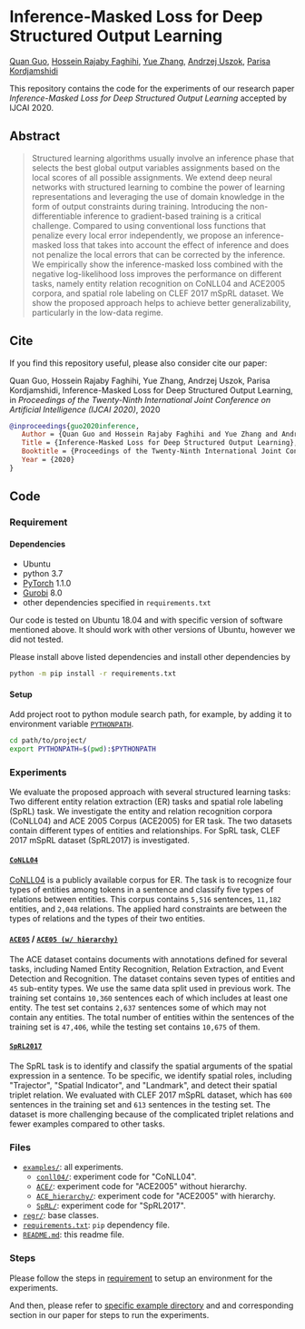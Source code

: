 # Inference-Masked Loss for Deep Structured Output Learning

[Quan Guo](https://github.com/guoquan),
[Hossein Rajaby Faghihi](https://github.com/hfaghihi15),
[Yue Zhang](https://github.com/zhangyuejoslin),
[Andrzej Uszok](https://github.com/auszok),
[Parisa Kordjamshidi](https://github.com/kordjamshidi)


This repository contains the code for the experiments of our research paper _Inference-Masked Loss for Deep Structured Output Learning_ accepted by IJCAI 2020.

## Abstract

> Structured learning algorithms usually involve an inference phase that selects the best global output variables assignments based on the local scores of all possible assignments.
We extend deep neural networks with structured learning to combine the power of learning representations and leveraging the use of domain knowledge in the form of output constraints during training.
Introducing the non-differentiable inference to gradient-based training is a critical challenge.
Compared to using conventional loss functions that penalize every local error independently, we propose an inference-masked loss that takes into account the effect of inference and does not penalize the local errors that can be corrected by the inference.
We empirically show the inference-masked loss combined with the negative log-likelihood loss improves the performance on different tasks, namely entity relation recognition on CoNLL04 and ACE2005 corpora, and spatial role labeling on CLEF 2017 mSpRL dataset. We show the proposed approach helps to achieve better generalizability, particularly in the low-data regime.

## Cite

If you find this repository useful, please also consider cite our paper:

Quan Guo, Hossein Rajaby Faghihi, Yue Zhang, Andrzej Uszok, Parisa Kordjamshidi, Inference-Masked Loss for Deep Structured Output Learning, in _Proceedings of the Twenty-Ninth International Joint Conference on Artificial Intelligence (IJCAI 2020)_, 2020

```bibtex
@inproceedings{guo2020inference,
   Author = {Quan Guo and Hossein Rajaby Faghihi and Yue Zhang and Andrzej Uszok and Parisa Kordjamshidi},
   Title = {Inference-Masked Loss for Deep Structured Output Learning},
   Booktitle = {Proceedings of the Twenty-Ninth International Joint Conference on Artificial Intelligence (IJCAI 2020)},
   Year = {2020}
}
```

## Code

### Requirement

#### Dependencies

* Ubuntu
* python 3.7
* [PyTorch](https://pytorch.org) 1.1.0
* [Gurobi](https://www.gurobi.com) 8.0
* other dependencies specified in `requirements.txt`

Our code is tested on Ubuntu 18.04 and with specific version of software mentioned above. It should work with other versions of Ubuntu, however we did not tested.

Please install above listed dependencies and install other dependencies by
```bash
python -m pip install -r requirements.txt
```

#### Setup

Add project root to python module search path, for example, by adding it to environment variable [`PYTHONPATH`](https://docs.python.org/3.7/using/cmdline.html#envvar-PYTHONPATH).
```bash
cd path/to/project/
export PYTHONPATH=$(pwd):$PYTHONPATH
```

### Experiments

We evaluate the proposed approach with several structured learning tasks: 
Two different entity relation extraction (ER) tasks and spatial role labeling (SpRL) task. We investigate the entity and relation recognition corpora (CoNLL04) and ACE 2005 Corpus (ACE2005) for ER task. The two datasets contain different types of entities and relationships. For SpRL task, CLEF 2017 mSpRL dataset (SpRL2017) is investigated.

#### [`CoNLL04`](examples/conll04/)
[CoNLL04](https://cogcomp.seas.upenn.edu/page/resource_view/43) is a publicly available corpus for ER.
The task is to recognize four types of entities among tokens in a sentence and classify five types of relations between entities.
This corpus contains `5,516` sentences, `11,182` entities, and `2,048` relations.
The applied hard constraints are between the types of relations and the types of their two entities.

#### [`ACE05`](examples/ACE/) / [`ACE05 (w/ hierarchy)`](examples/ACE_hierarchy/)
The ACE dataset contains documents with annotations defined for several tasks, including Named Entity Recognition, Relation Extraction, and Event Detection and Recognition. The dataset contains seven types of entities and `45` sub-entity types. We use the same data split used in previous work. The training set contains `10,360` sentences each of which includes at least one entity. The test set contains `2,637` sentences  some of which may not contain any entities. The total number of entities within the sentences of the training set is `47,406`, while the testing set contains `10,675` of them.

#### [`SpRL2017`](examples/SpRL)

The SpRL task is to identify and classify the spatial arguments of the spatial expression in a sentence. To be specific, we identify spatial roles, including "Trajector", "Spatial Indicator", and "Landmark", and detect their spatial triplet relation. We evaluated with CLEF 2017 mSpRL dataset, which has `600` sentences in the training set and `613` sentences in the testing set. The dataset is more challenging because of the complicated triplet relations and fewer examples compared to other tasks.

### Files

* [`examples/`](examples/): all experiments.
   * [`conll04/`](examples/conll04/): experiment code for "CoNLL04".
   * [`ACE/`](examples/ACE/): experiment code for "ACE2005" without hierarchy.
   * [`ACE_hierarchy/`](examples/ACE_hierarchy/): experiment code for "ACE2005" with hierarchy.
   * [`SpRL/`](examples/SpRL): experiment code for "SpRL2017". 
* [`regr/`](regr/): base classes.
* [`requirements.txt`](requirements.txt): `pip` dependency file.
* [`README.md`](README.md): this readme file.

### Steps

Please follow the steps in [requirement](#requirement) to setup an environment for the experiments.

And then, please refer to [specific example directory](#experiments) and and corresponding section in our paper for steps to run the experiments.
